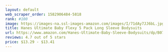 ```yaml
---
layout: default 
﻿web_scraper_order: 1582906484-5818
rank: #100
image: https://images-na.ssl-images-amazon.com/images/I/71dAy7JJ6bL.jpg
title: Hanes Ultimate Baby Flexy 5 Pack Long Sleeve Bodysuits
url: https://www.amazon.com/Hanes-Ultimate-Baby-Sleeve-Bodysuits/dp/B07CYJB5J6/ref=zg_mw_fashion_100?_encoding=UTF8&psc=1&refRID=AZBY6YMEBY865ZWC08K7
reviews: 4.7 out of 5 stars
price: $13.29 - $13.41
---
```


